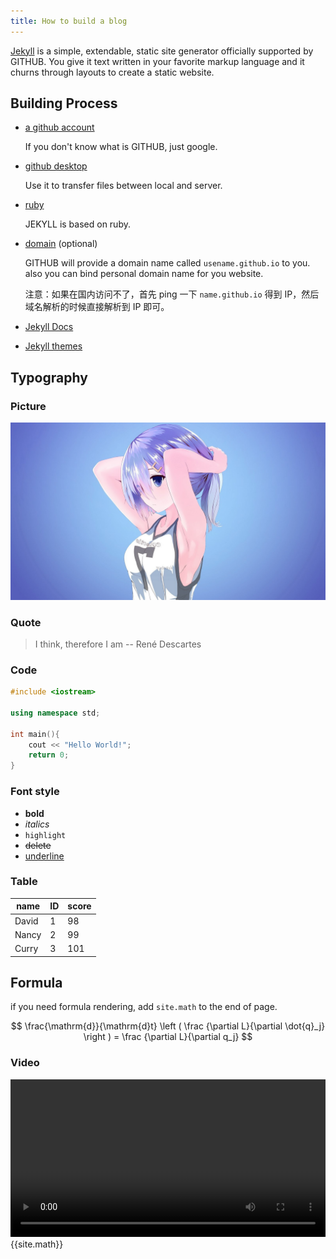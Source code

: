 ```yaml
---
title: How to build a blog
---
```


[Jekyll](https://jekyllrb.com) is a simple, extendable, static site generator officially supported by GITHUB. You give it text written in your favorite markup language and it churns through layouts to create a static website. 

## Building Process

- [a github account](https://github.com)

  If you don't know what is GITHUB, just google. 

- [github desktop](https://git-scm.com/)

  Use it to transfer files between local and server.

- [ruby](https://rubyinstaller.org/downloads/)

  JEKYLL is based on ruby.

- [domain](https://cloud.tencent.com/) (optional)

  GITHUB will provide a domain name called `usename.github.io` to you. also you can bind personal domain name for you website.

  注意：如果在国内访问不了，首先 ping 一下 `name.github.io` 得到 IP，然后域名解析的时候直接解析到 IP 即可。 

- [Jekyll Docs](https://jekyllrb.com/)

- [Jekyll themes](https://jekyllthemes.org/)

## Typography

### Picture
![图标](/img/example.jpg)

### Quote
> I think, therefore I am -- René Descartes

### Code
``` c++
#include <iostream>

using namespace std;

int main(){
    cout << "Hello World!";
    return 0;
}
```

### Font style

- **bold**
- *italics*
- `highlight`
- ~~delete~~
- <u>underline</u>

### Table

| name  | ID   | score |
| ----- | ---- | ----- |
| David | 1    | 98    |
| Nancy | 2    | 99    |
| Curry | 3    | 101   |

## Formula

if you need formula rendering, add `site.math` to the end of page.


$$
\frac{\mathrm{d}}{\mathrm{d}t} \left ( \frac {\partial L}{\partial \dot{q}_j} \right ) = \frac {\partial L}{\partial q_j}
$$

### Video

<video src="https://cdn-video.xinpianchang.com/5b7fc02a84108.mp4" width = "100%" controls="" preload=""></video>
{{site.math}}